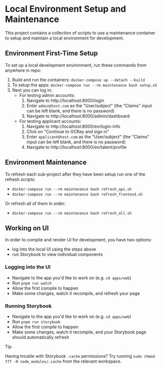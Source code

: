 # Local Environment Setup and Maintenance

This project contains a collection of scripts to use a maintenance container to setup and maintain a local environment for development.

## Environment First-Time Setup

To set up a local development environment, run these commands from anywhere in repo:

1. Build and run the containers: `docker-compose up --detach --build`
2. To setup the apps: `docker-compose run --rm maintenance bash setup.sh`
3. Next you can log in:
   - For testing admin accounts:
     1. Navigate to http://localhost:8000/login
     2. Enter `admin@test.com` as the "User/subject" (the "Claims" input can be left blank, and there is no password)
     3. Navigate to http://localhost:8000/admin/dashboard
   - For testing applicant accounts:
     1. Navigate to http://localhost:8000/en/login-info
     2. Click on "Continue to GCKey and sign in"
     3. Enter `applicant@test.com` as the "User/subject" (the "Claims" input can be left blank, and there is no password)
     4. Navigate to http://localhost:8000/en/talent/profile

## Environment Maintenance

To refresh each sub-project after they have been setup run one of the refresh scripts:

- `docker-compose run --rm maintenance bash refresh_api.sh`
- `docker-compose run --rm maintenance bash refresh_frontend.sh`

Or refresh all of them in order:

- `docker-compose run --rm maintenance bash refresh_all.sh`

## Working on UI

In order to compile and render UI for development, you have two options:

- log into the local UI using the steps above
- run Storybook to view individual components

### Logging into the UI

- Navigate to the app you'd like to work on (e.g. `cd apps/web`)
- Run `pnpm run watch`
- Allow the first compile to happen
- Make some changes, watch it recompile, and refresh your page

### Running Storybook

- Navigate to the app you'd like to work on (e.g. `cd apps/web`)
- Run `pnpm run storybook`
- Allow the first compile to happen
- Make some changes, watch it recompile, and your Storybook page should automatically refresh

> [!TIP]  
> Having trouble with Storybook `.cache` permissions? Try running `sudo chmod 777 -R node_modules/.cache` from the relevant workspace.
